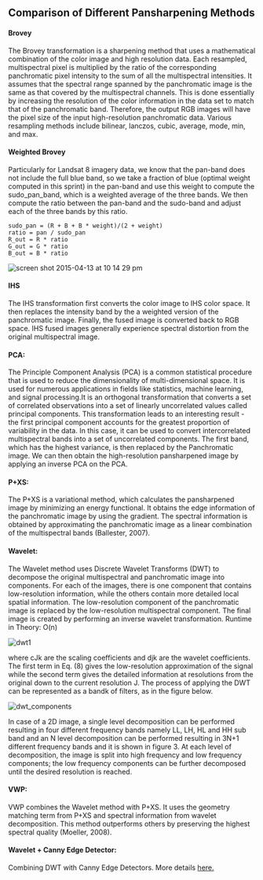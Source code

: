 ## Comparison of Different Pansharpening Methods

#### Brovey

The Brovey transformation is a sharpening method that uses a mathematical combination of the color image and high resolution data. Each resampled, multispectral pixel is multiplied by the ratio of the corresponding panchromatic pixel intensity to the sum of all the multispectral intensities. It assumes that the spectral range spanned by the panchromatic image is the same as that covered by the multispectral channels. This is done essentially by increasing the resolution of the color information in the data set to match that of the panchromatic band. Therefore, the output RGB images will have the pixel size of the input high-resolution panchromatic data. Various resampling methods include bilinear, lanczos, cubic, average, mode, min, and max.

#### Weighted Brovey

Particularly for Landsat 8 imagery data, we know that the pan-band does not include the full blue band, so we take a fraction of blue (optimal weight computed in this sprint) in the pan-band and use this weight to compute the sudo_pan_band, which is a weighted average of the three bands. We then compute the ratio between the pan-band and the sudo-band and adjust each of the three bands by this ratio.

```
sudo_pan = (R + B + B * weight)/(2 + weight)
ratio = pan / sudo_pan
R_out = R * ratio
G_out = G * ratio
B_out = B * ratio
```
![screen shot 2015-04-13 at 10 14 29 pm](https://cloud.githubusercontent.com/assets/4450007/7141761/7a277a88-e288-11e4-9dd7-39e3f970603f.png)

#### IHS
The IHS transformation first converts the color image to IHS color space. It then replaces the intensity band by the a weighted version of the panchromatic image. Finally, the fused image is converted back to RGB space. IHS fused images generally experience spectral distortion from the original multispectral image. 

#### PCA:
The Principle Component Analysis (PCA) is a common statistical procedure that is used to reduce the dimensionality of multi-dimensional space. It is used for numerous applications in fields like statistics, machine learning, and signal processing.It is an orthogonal transformation that converts a set of correlated observations into a set of linearly uncorrelated values called principal components. This transformation leads to an interesting result - the first principal component accounts for the greatest proportion of variability in the data. 
In this case, it can be used to convert intercorrelated multispectral bands into a set of uncorrelated components.  The first band, which has the highest variance, is then replaced by the Panchromatic image.  We can then obtain the high-resolution pansharpened image by applying an inverse PCA on the PCA.


#### P+XS:
The P+XS is a variational method, which calculates the pansharpened image by minimizing an energy functional. It obtains the edge information of the panchromatic image by using the gradient. The spectral information is obtained by approximating the panchromatic image as a linear combination of the multispectral bands (Ballester, 2007). 

#### Wavelet:
The Wavelet method uses Discrete Wavelet Transforms (DWT) to decompose the original multispectral and panchromatic image into components. For each of the images, there is one component that contains low-resolution information, while the others contain more detailed local spatial information. The low-resolution component of the panchromatic image is replaced by the low-resolution multispectral component. The final image is created by performing an inverse wavelet transformation. 
Runtime in Theory: O(n)

![dwt1](https://cloud.githubusercontent.com/assets/4450007/7141344/da8b2cec-e285-11e4-9253-a3040b076bd2.jpg)

where cJk are the scaling coefficients and djk are the wavelet coefficients. The first term in Eq. (8) gives the low-resolution approximation of the signal while the second term gives the detailed information at resolutions from the original down to the current resolution J. The process of applying the DWT can be represented as a bandk of filters, as in the figure below.

![dwt_components](https://cloud.githubusercontent.com/assets/4450007/7141354/e990abcc-e285-11e4-984b-b35c22e18f6f.jpg)


In case of a 2D image, a single level decomposition can be performed resulting in four different frequency bands namely LL, LH, HL and HH sub band and an N level decomposition can be performed resulting in 3N+1 different frequency bands and it is shown in figure 3. At each level of decomposition, the image is split into high frequency and low frequency components; the low frequency components can be further decomposed until the desired resolution is reached.

#### VWP: 
VWP combines the Wavelet method with P+XS. It uses the geometry matching term from P+XS and spectral information from wavelet decomposition. This method outperforms others by preserving the highest spectral quality (Moeller, 2008).

#### Wavelet + Canny Edge Detector:
<p>Combining DWT with Canny Edge Detectors. More details <a href="http://link.springer.com/chapter/10.1007%2F978-3-642-21783-8_6" title="Title">
here.</a></p>

